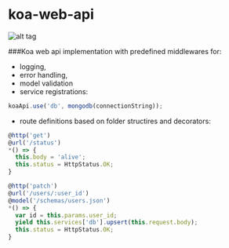 # koa-web-api

![alt tag](https://encrypted-tbn3.gstatic.com/images?q=tbn:ANd9GcQrzbu0IxsmelfNdR2zTlsL1eQjU70TLJlbAGmSAL9fz4ps7jHP)

###Koa web api implementation with predefined middlewares for:
- logging,
- error handling,
- model validation
- service registrations:
```javascript
koaApi.use('db', mongodb(connectionString));
```
- route definitions based on folder structires and decorators:

```javascript
@http('get')
@url('/status')
*() => {
  this.body = 'alive';
  this.status = HttpStatus.OK;
}

@http('patch')
@url('/users/:user_id')
@model('/schemas/users.json')
*() => {
  var id = this.params.user_id;
  yield this.services['db'].upsert(this.request.body);
  this.status = HttpStatus.OK;
}
```
